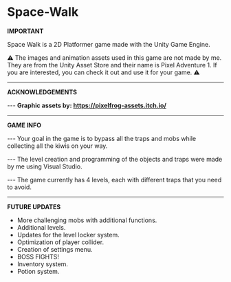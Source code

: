 # Space-Walk

**IMPORTANT**

Space Walk is a 2D Platformer game made with the Unity Game Engine.

⚠️ The images and animation assets used in this game are not made by me. They are from the Unity Asset Store and their name is Pixel Adventure 1. If you are interested, you can check it out and use it for your game. ⚠️

---------------------------------------

**ACKNOWLEDGEMENTS**

--- **Graphic assets by: https://pixelfrog-assets.itch.io/**

---------------------------------------

**GAME INFO**

--- Your goal in the game is to bypass all the traps and mobs while collecting all the kiwis on your way.

--- The level creation and programming of the objects and traps were made by me using Visual Studio.

--- The game currently has 4 levels, each with different traps that you need to avoid.

--------------------------------------

**FUTURE UPDATES**

- More challenging mobs with additional functions.
- Additional levels.
- Updates for the level locker system.
- Optimization of player collider.
- Creation of settings menu.
- BOSS FIGHTS!
- Inventory system.
- Potion system.
